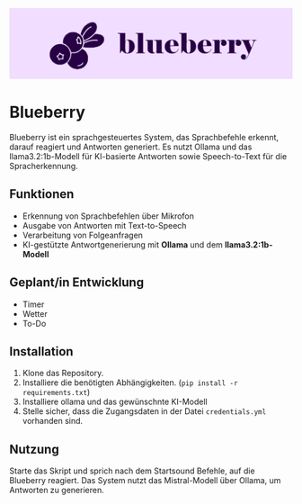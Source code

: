 ![banner where?](https://github.com/czett/blueberry/blob/main/assets/banner.png)

# Blueberry

Blueberry ist ein sprachgesteuertes System, das Sprachbefehle erkennt, darauf reagiert und Antworten generiert. Es nutzt Ollama und das llama3.2:1b-Modell für KI-basierte Antworten sowie Speech-to-Text für die Spracherkennung.

## Funktionen
- Erkennung von Sprachbefehlen über Mikrofon
- Ausgabe von Antworten mit Text-to-Speech
- Verarbeitung von Folgeanfragen
- KI-gestützte Antwortgenerierung mit **Ollama** und dem **llama3.2:1b-Modell**

## Geplant/in Entwicklung
- Timer
- Wetter
- To-Do

## Installation
1. Klone das Repository.
2. Installiere die benötigten Abhängigkeiten. (`pip install -r requirements.txt`)
3. Installiere ollama und das gewünschnte KI-Modell
4. Stelle sicher, dass die Zugangsdaten in der Datei `credentials.yml` vorhanden sind.

## Nutzung
Starte das Skript und sprich nach dem Startsound Befehle, auf die Blueberry reagiert. Das System nutzt das Mistral-Modell über Ollama, um Antworten zu generieren.
